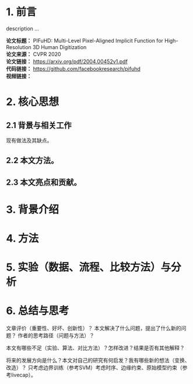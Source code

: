 # 1. 前言
description ...

**论文标题：** PIFuHD: Multi-Level Pixel-Aligned Implicit Function for High-Resolution 3D Human Digitization  
**论文来源：** CVPR 2020  
**论文链接：** https://arxiv.org/pdf/2004.00452v1.pdf  
**代码链接：** https://github.com/facebookresearch/pifuhd  
**视频链接：** 

# 2. 核心思想
## 2.1 背景与相关工作
现有做法及其缺点。

## 2.2 本文方法。
## 2.3 本文亮点和贡献。

# 3. 背景介绍

# 4. 方法

# 5. 实验（数据、流程、比较方法）与分析

# 6. 总结与思考
文章评价（重要性、好坏、创新性）？
本文解决了什么问题，提出了什么新的问题？
作者的思考路径（问题与方法）？

本文有哪些不足（实验、算法、对比方法）？怎样改进？结果是否有其他解释？

将来的发展方向是什么？本文对自己的研究有何启发？我有哪些新的想法（变换、改造）？
只考虑边界训练（参考SVM）考虑时序、边缘约束、原始模型约束（参考livecap）。